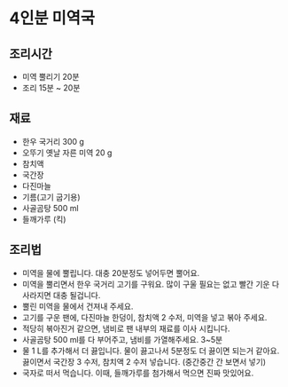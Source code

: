 # 4인분 미역국

## 조리시간
- 미역 뿔리기 20분
- 조리 15분 ~ 20분

## 재료
- 한우 국거리 300 g
- 오뚜기 옛날 자른 미역 20 g
- 참치액
- 국간장
- 다진마늘
- 기름(고기 굽기용)
- 사골곰탕 500 ml
- 들깨가루 (킥)

## 조리법
- 미역을 물에 뿔립니다. 대충 20분정도 넣어두면 뿔어요.
- 미역을 뿔리면서 한우 국거리 고기를 구워요. 많이 구울 필요는 없고 빨간 기운 다 사라지면 대충 될겁니다.
- 뿔린 미역을 물에서 건져내 주세요.
- 고기를 구운 팬에, 다진마늘 한덩이, 참치액 2 수저, 미역을 넣고 볶아 주세요.
- 적당히 볶아진거 같으면, 냄비로 팬 내부의 재료를 이사 시킵니다.
- 사골곰탕 500 ml를 다 부어주고, 냄비를 가열해주세요. 3~5분
- 물 1 L를 추가해서 더 끓입니다. 물이 끓고나서 5분정도 더 끓이면 되는거 같아요. 끓이면서 국간장 3 수저, 참치액 2 수저 넣습니다. (중간중간 간 보면서 넣기)
- 국자로 떠서 먹습니다. 이때, 들깨가루를 첨가해서 먹으면 진짜 맛있어요.
